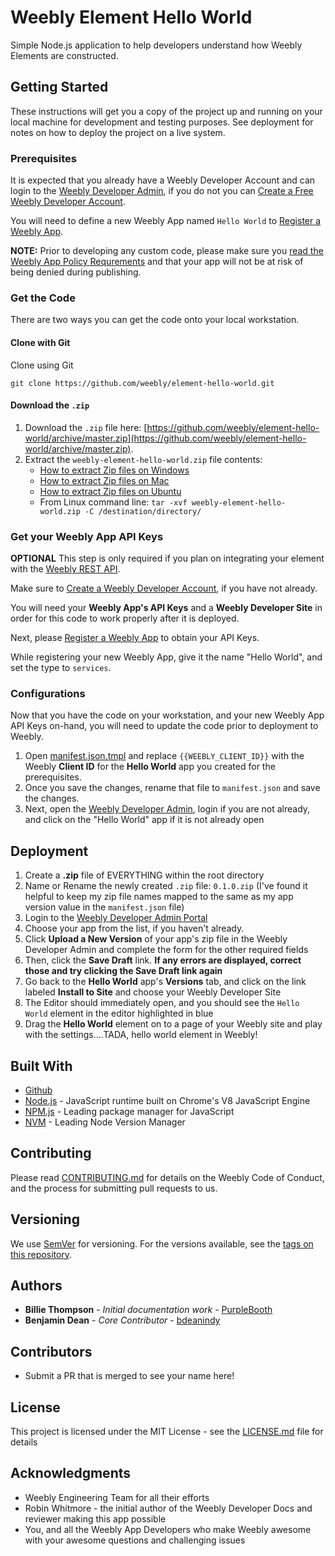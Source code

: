 # Weebly Element Hello World 

Simple Node.js application to help developers understand how Weebly Elements are constructed.

## Getting Started

These instructions will get you a copy of the project up and running on your local machine for development and testing purposes.
See deployment for notes on how to deploy the project on a live system.

### Prerequisites

It is expected that you already have a Weebly Developer Account and can login to the [Weebly Developer Admin](https://www.weebly.com/developer-admin/), if you do not you can [Create a Free Weebly Developer Account](https://dev.weebly.com/create-a-developer-account.html).

You will need to define a new Weebly App named `Hello World` to [Register a Weebly App](https://dev.weebly.com/register-your-app.html).

**NOTE:** Prior to developing any custom code, please make sure you [read the Weebly App Policy Requrements](https://dev.weebly.com/app-policy-requirements.html) and that your app will not be at risk of being denied during publishing.

### Get the Code

There are two ways you can get the code onto your local workstation.

#### Clone with Git

Clone using Git

```
git clone https://github.com/weebly/element-hello-world.git
```

#### Download the `.zip`

1. Download the `.zip` file here: [https://github.com/weebly/element-hello-world/archive/master.zip](https://github.com/weebly/element-hello-world/archive/master.zip).
2. Extract the `weebly-element-hello-world.zip` file contents:
    * [How to extract Zip files on Windows](https://support.microsoft.com/en-us/help/14200/windows-compress-uncompress-zip-files)
    * [How to extract Zip files on Mac](https://support.apple.com/kb/PH25411?locale=en_US)
    * [How to extract Zip files on Ubuntu](https://askubuntu.com/questions/86849/how-to-unzip-a-zip-file-from-the-terminal)
    * From Linux command line: `tar -xvf weebly-element-hello-world.zip -C /destination/directory/`

### Get your Weebly App API Keys

**OPTIONAL** This step is only required if you plan on integrating your element with the [Weebly REST API](https://dev.weebly.com/about-rest-apis.html).

Make sure to [Create a Weebly Developer Account](https://dev.weebly.com/create-a-developer-account.html), if you have not already.

You will need your **Weebly App's API Keys** and a **Weebly Developer Site** in order for this code to work properly after it is deployed.

Next, please [Register a Weebly App](https://dev.weebly.com/register-your-app.html) to obtain your API Keys.

While registering your new Weebly App, give it the name "Hello World", and set the type to `services`.

### Configurations

Now that you have the code on your workstation, and your new Weebly App API Keys on-hand, you will need to update the code prior to deployment to Weebly.

1. Open [manifest.json.tmpl](/manifest.json.tmpl) and replace `{{WEEBLY_CLIENT_ID}}` with the Weebly **Client ID** for the **Hello World** app you created for the prerequisites.
2. Once you save the changes, rename that file to `manifest.json` and save the changes.
3. Next, open the [Weebly Developer Admin](https://www.weebly.com/developer-admin), login if you are not already, and click on the "Hello World" app if it is not already open

## Deployment

1. Create a **.zip** file of EVERYTHING within the root directory
2. Name or Rename the newly created `.zip` file: `0.1.0.zip` (I've found it helpful to keep my zip file names mapped to the same as my app version value in the `manifest.json` file)
3. Login to the [Weebly Developer Admin Portal](https://www.weebly.com/developer-admin/)
4. Choose your app from the list, if you haven't already.
5. Click **Upload a New Version** of your app's zip file in the Weebly Developer Admin and complete the form for the other required fields
6. Then, click the **Save Draft** link. __If any errors are displayed, correct those and try clicking the **Save Draft** link again__
7. Go back to the **Hello World** app's **Versions** tab, and click on the link labeled **Install to Site** and choose your Weebly Developer Site
8. The Editor should immediately open, and you should see the `Hello World` element in the editor highlighted in blue
9. Drag the **Hello World** element on to a page of your Weebly site and play with the settings....TADA, hello world element in Weebly!

## Built With

* [Github](https://github.com)
* [Node.js](https://maven.apache.org/) - JavaScript runtime built on Chrome's V8 JavaScript Engine
* [NPM.js](https://npmjs.org) - Leading package manager for JavaScript
* [NVM](https://github.com/creationix/nvm) - Leading Node Version Manager

## Contributing

Please read [CONTRIBUTING.md](CONTRIBUTING.md) for details on the Weebly Code of Conduct, and the process for submitting pull requests to us.

## Versioning

We use [SemVer](http://semver.org/) for versioning. For the versions available, see the [tags on this repository](https://github.com/your/project/tags). 

## Authors

* **Billie Thompson** - *Initial documentation work* - [PurpleBooth](https://github.com/PurpleBooth)
* **Benjamin Dean** - *Core Contributor* - [bdeanindy](https://github.com/bdeanindy)

## Contributors

* Submit a PR that is merged to see your name here!

## License

This project is licensed under the MIT License - see the [LICENSE.md](LICENSE.md) file for details

## Acknowledgments

* Weebly Engineering Team for all their efforts
* Robin Whitmore - the initial author of the Weebly Developer Docs and reviewer making this app possible
* You, and all the Weebly App Developers who make Weebly awesome with your awesome questions and challenging issues

